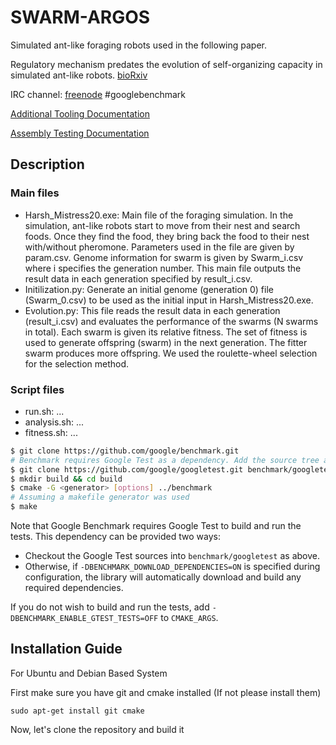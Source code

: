 # SWARM-ARGOS

Simulated ant-like foraging robots used in the following paper.


Regulatory mechanism predates the evolution of self-organizing capacity in simulated ant-like robots. [bioRxiv](https://doi.org/10.1101/372391)

IRC channel: [freenode](https://freenode.net) #googlebenchmark

[Additional Tooling Documentation](docs/tools.md)

[Assembly Testing Documentation](docs/AssemblyTests.md)


## Description
### Main files
* Harsh_Mistress20.exe: Main file of the foraging simulation. In the simulation, ant-like robots start to move from their nest and search foods. Once they find the food, they bring back the food to their nest with/without pheromone. Parameters used in the file are given by param.csv. Genome information for swarm is given by Swarm_i.csv where i specifies the generation number. This main file outputs the result data in each generation specified by result_i.csv.
* Initilization.py: Generate an initial genome (generation 0) file (Swarm_0.csv) to be used as the initial input in Harsh_Mistress20.exe.
* Evolution.py: This file reads the result data in each generation (result_i.csv) and evaluates the performance of the swarms (N swarms in total). Each swarm is given its relative fitness. The set of fitness is used to generate offspring (swarm) in the next generation. The fitter swarm produces more offspring. We used the roulette-wheel selection for the selection method.

### Script files
* run.sh: ...
* analysis.sh: ...
* fitness.sh: ...

```bash
$ git clone https://github.com/google/benchmark.git
# Benchmark requires Google Test as a dependency. Add the source tree as a subdirectory.
$ git clone https://github.com/google/googletest.git benchmark/googletest
$ mkdir build && cd build
$ cmake -G <generator> [options] ../benchmark
# Assuming a makefile generator was used
$ make
```

Note that Google Benchmark requires Google Test to build and run the tests. This
dependency can be provided two ways:

* Checkout the Google Test sources into `benchmark/googletest` as above.
* Otherwise, if `-DBENCHMARK_DOWNLOAD_DEPENDENCIES=ON` is specified during
  configuration, the library will automatically download and build any required
  dependencies.

If you do not wish to build and run the tests, add `-DBENCHMARK_ENABLE_GTEST_TESTS=OFF`
to `CMAKE_ARGS`.


## Installation Guide

For Ubuntu and Debian Based System

First make sure you have git and cmake installed (If not please install them)

```
sudo apt-get install git cmake
```

Now, let's clone the repository and build it

```
